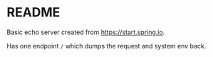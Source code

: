 # README

Basic echo server created from https://start.spring.io.

Has one endpoint `/` which dumps the request and system env back.

